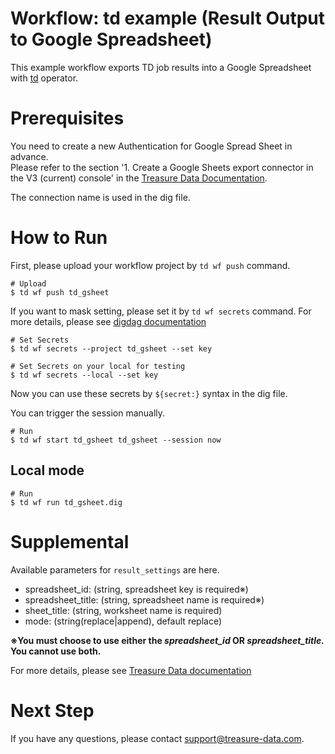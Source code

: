 # Workflow: td example (Result Output to Google Spreadsheet)

This example workflow exports TD job results into a Google Spreadsheet with [td](http://docs.digdag.io/operators/td.html) operator.

# Prerequisites

You need to create a new Authentication for Google Spread Sheet in advance.  
Please refer to the section '1. Create a Google Sheets export connector in the V3 (current) console' in the [Treasure Data Documentation](https://support.treasuredata.com/hc/en-us/articles/360010360053-Migrating-from-a-Google-Sheets-Legacy-Export-Connector-to-an-OAuth-based-Google-Sheets-Export-Connector).

The connection name is used in the dig file.


# How to Run

First, please upload your workflow project by `td wf push` command.

    # Upload
    $ td wf push td_gsheet

If you want to mask setting, please set it by `td wf secrets` command. For more details, please see [digdag documentation](http://docs.digdag.io/command_reference.html#secrets)

    # Set Secrets
    $ td wf secrets --project td_gsheet --set key

    # Set Secrets on your local for testing
    $ td wf secrets --local --set key

Now you can use these secrets by `${secret:}` syntax in the dig file.

You can trigger the session manually.

    # Run
    $ td wf start td_gsheet td_gsheet --session now

## Local mode

    # Run
    $ td wf run td_gsheet.dig

# Supplemental

Available parameters for `result_settings` are here.

- spreadsheet_id: (string, spreadsheet key is required※)
- spreadsheet_title: (string, spreadsheet name is required※)
- sheet_title: (string, worksheet name is required)
- mode: (string(replace|append), default replace)  

**※You must choose to use either the *****spreadsheet_id***** OR *****spreadsheet_title.***** You cannot use both.**

For more details, please see [Treasure Data documentation](https://support.treasuredata.com/hc/en-us/articles/360010360053-Migrating-from-a-Google-Sheets-Legacy-Export-Connector-to-an-OAuth-based-Google-Sheets-Export-Connector)

# Next Step

If you have any questions, please contact support@treasure-data.com.
